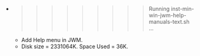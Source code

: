 * >>>>>>>>> Running inst-min-win-jwm-help-manuals-text.sh ...
  * Add Help menu in JWM.
  * Disk size = 2331064K. Space Used = 36K.
